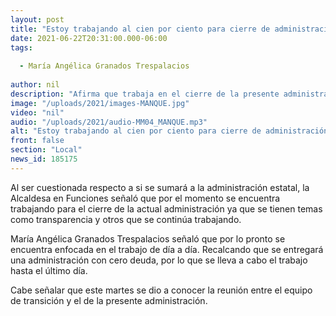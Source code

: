 ```yaml
---
layout: post
title: "Estoy trabajando al cien por ciento para cierre de administración -  Alcaldesa"
date: 2021-06-22T20:31:00.000-06:00
tags:
  
  - María Angélica Granados Trespalacios
  
author: nil
description: "Afirma que trabaja en el cierre de la presente administración."
image: "/uploads/2021/images-MANQUE.jpg"
video: "nil"
audio: "/uploads/2021/audio-MM04_MANQUE.mp3"
alt: "Estoy trabajando al cien por ciento para cierre de administración -  Alcaldesa"
front: false
section: "Local"
news_id: 185175
---
```


Al ser cuestionada respecto a si se sumará a la administración estatal, la Alcaldesa en Funciones señaló que por el momento se encuentra trabajando para el cierre de la actual administración ya que se tienen temas como transparencia y otros que se continúa trabajando.

María Angélica Granados Trespalacios señaló que por lo pronto se encuentra enfocada en el trabajo de día a día. Recalcando que se entregará una administración con cero deuda, por lo que se lleva a cabo el trabajo hasta el último día.

Cabe señalar que este martes se dio a conocer la reunión entre el equipo de transición y el de la presente administración.
